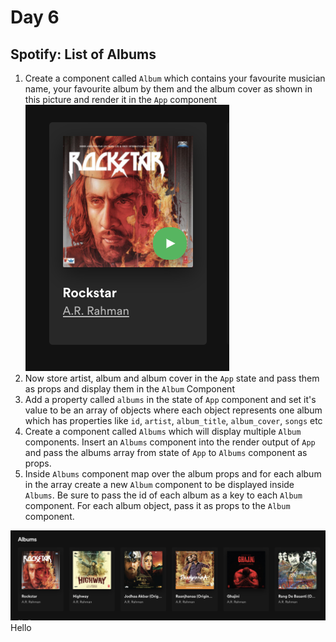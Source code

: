 # Day 6

## Spotify: List of Albums

1. Create a component called `Album` which contains your favourite musician name, your favourite album by them and the album cover as shown in this picture and render it in the `App` component  
![album](./images/album.png)
2. Now store artist, album and album cover in the `App` state and pass them as props and display them in the `Album` Component
3. Add a property called `albums` in the state of `App` component and set it's value to be an array of objects where each object represents one album which has properties like `id`, `artist`, `album_title`, `album_cover`, `songs` etc
4. Create a component called `Albums` which will display multiple `Album` components. Insert an `Albums` component into the render output of `App` and pass the albums array from state of `App` to `Albums` component as props.
5. Inside `Albums` component map over the album props and for each album in the array create a new `Album` component to be displayed inside `Albums`. Be sure to pass the id of each album as a key to each `Album` component. For each album object, pass it as props to the `Album` component.  

![albums](./images/albums.png)
   Hello
